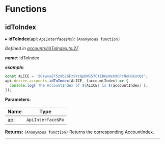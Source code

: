 

# Functions

<a id="idtoindex"></a>

##  idToIndex

▸ **idToIndex**(api: *`ApiInterface$Rx`*): `(Anonymous function)`

*Defined in [accounts/idToIndex.ts:27](https://github.com/polkadot-js/api/blob/63222cf/packages/api-derive/src/accounts/idToIndex.ts#L27)*

*__name__*: idToIndex

*__example__*:   

```javascript
const ALICE = '5GrwvaEF5zXb26Fz9rcQpDWS57CtERHpNehXCPcNoHGKutQY';
api.derive.accounts.idToIndex(ALICE, (accountIndex) => {
  console.log(`The AccountIndex of ${ALICE} is ${accountIndex}`);
});
```

**Parameters:**

| Name | Type |
| ------ | ------ |
| api | `ApiInterface$Rx` |

**Returns:** `(Anonymous function)`
Returns the corresponding AccountIndex.

___

